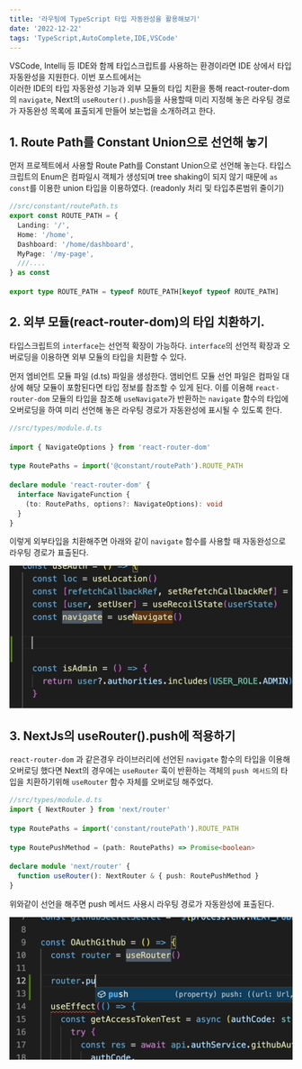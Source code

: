 ```yaml
---
title: '라우팅에 TypeScript 타입 자동완성을 활용해보기'
date: '2022-12-22'
tags: 'TypeScript,AutoComplete,IDE,VSCode'
---
```


VSCode, Intellij 등 IDE와 함께 타입스크립트를 사용하는 환경이라면 IDE 상에서 타입 자동완성을 지원한다. 이번 포스트에서는  
이러한 IDE의 타입 자동완성 기능과 외부 모듈의 타입 치환을 통해 react-router-dom의 `navigate`, Next의 `useRouter().push`등을 사용할때
미리 지정해 놓은 라우팅 경로가 자동완성 목록에 표출되게 만들어 보는법을 소개하려고 한다.

## 1. Route Path를 Constant Union으로 선언해 놓기

먼저 프로젝트에서 사용할 Route Path를 Constant Union으로 선언해 놓는다. 타입스크립트의 Enum은 컴파일시 객체가 생성되며 tree shaking이 되지 않기 때문에
`as const`를 이용한 union 타입을 이용하였다. (readonly 처리 및 타입추론범위 줄이기)

```ts
//src/constant/routePath.ts
export const ROUTE_PATH = {
  Landing: '/',
  Home: '/home',
  Dashboard: '/home/dashboard',
  MyPage: '/my-page',
  ///....
} as const

export type ROUTE_PATH = typeof ROUTE_PATH[keyof typeof ROUTE_PATH]
```

## 2. 외부 모듈(react-router-dom)의 타입 치환하기.

타입스크립트의 `interface`는 선언적 확장이 가능하다. `interface`의 선언적 확장과 오버로딩을 이용하면 외부 모듈의 타입을 치환할 수 있다.

먼저 엠비언트 모듈 파일 (d.ts) 파일을 생성한다. 앰비언트 모듈 선언 파일은 컴파일 대상에 해당 모듈이 포함된다면 타입 정보를 참조할 수 있게 된다.
이를 이용해 `react-router-dom` 모듈의 타입을 참조해 `useNavigate`가 반환하는 `navigate` 함수의 타입에 오버로딩을 하여 미리 선언해 놓은 라우팅 경로가 자동완성에 표시될 수 있도록 한다.

```ts
//src/types/module.d.ts

import { NavigateOptions } from 'react-router-dom'

type RoutePaths = import('@constant/routePath').ROUTE_PATH

declare module 'react-router-dom' {
  interface NavigateFunction {
    (to: RoutePaths, options?: NavigateOptions): void
  }
}
```

이렇게 외부타입을 치환해주면 아래와 같이 `navigate` 함수를 사용할 때 자동완성으로 라우팅 경로가 표출된다.

![react-router-dom](./typescript-autocomplete-img/react-router-dom-navigate-result.gif)

## 3. NextJs의 useRouter().push에 적용하기

`react-router-dom` 과 같은경우 라이브러리에 선언된 `navigate` 함수의 타입을 이용해 오버로딩 했다면
Next의 경우에는 `useRouter` 훅이 반환하는 객체의 `push 메서드`의 타입을 치환하기위해 `useRouter` 함수 자체를 오버로딩 해주었다.

```ts
//src/types/module.d.ts
import { NextRouter } from 'next/router'

type RoutePaths = import('constant/routePath').ROUTE_PATH

type RoutePushMethod = (path: RoutePaths) => Promise<boolean>

declare module 'next/router' {
  function useRouter(): NextRouter & { push: RoutePushMethod }
}
```

위와같이 선언을 해주면 push 메서드 사용시 라우팅 경로가 자동완성에 표출된다.

![react-router-dom](./typescript-autocomplete-img/next-userouter.gif)
